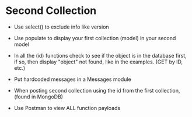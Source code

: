 # Second Collection

- Use select() to exclude info like version

- Use populate to display your first collection (model) in your second model

- In all the (id) functions check to see if the object is in the database first, if so, then display "object" not found, like in the examples. (GET by ID, etc.)

- Put hardcoded messages in a Messages module

- When posting second collection using the id from the first collection, (found in MongoDB)

- Use Postman to view ALL function payloads
